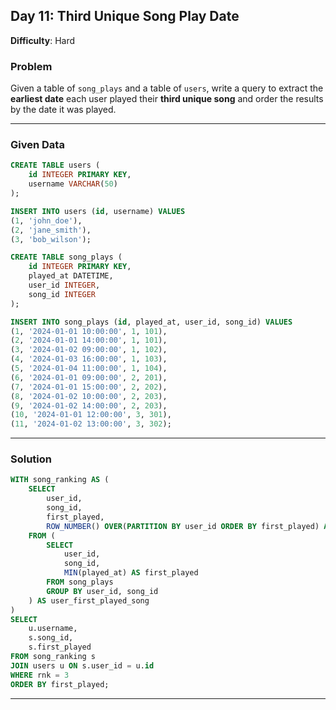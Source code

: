 

## Day 11: Third Unique Song Play Date  
**Difficulty**: Hard

### Problem  
Given a table of `song_plays` and a table of `users`, write a query to extract the **earliest date** each user played their **third unique song** and order the results by the date it was played.

---

### Given Data  
```sql
CREATE TABLE users (
    id INTEGER PRIMARY KEY,
    username VARCHAR(50)
);

INSERT INTO users (id, username) VALUES
(1, 'john_doe'),
(2, 'jane_smith'),
(3, 'bob_wilson');

CREATE TABLE song_plays (
    id INTEGER PRIMARY KEY,
    played_at DATETIME,
    user_id INTEGER,
    song_id INTEGER
);

INSERT INTO song_plays (id, played_at, user_id, song_id) VALUES
(1, '2024-01-01 10:00:00', 1, 101),
(2, '2024-01-01 14:00:00', 1, 101),
(3, '2024-01-02 09:00:00', 1, 102),
(4, '2024-01-03 16:00:00', 1, 103),
(5, '2024-01-04 11:00:00', 1, 104),
(6, '2024-01-01 09:00:00', 2, 201),
(7, '2024-01-01 15:00:00', 2, 202),
(8, '2024-01-02 10:00:00', 2, 203),
(9, '2024-01-02 14:00:00', 2, 203),
(10, '2024-01-01 12:00:00', 3, 301),
(11, '2024-01-02 13:00:00', 3, 302);
```

---

### Solution  
```sql
WITH song_ranking AS (
    SELECT 
        user_id,
        song_id,
        first_played,
        ROW_NUMBER() OVER(PARTITION BY user_id ORDER BY first_played) AS rnk
    FROM (
        SELECT 
            user_id,
            song_id,
            MIN(played_at) AS first_played
        FROM song_plays
        GROUP BY user_id, song_id
    ) AS user_first_played_song
)
SELECT 
    u.username,
    s.song_id,
    s.first_played
FROM song_ranking s
JOIN users u ON s.user_id = u.id
WHERE rnk = 3
ORDER BY first_played;
```

---

